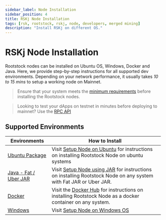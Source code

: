 ```yaml
---
sidebar_label: Node Installation
sidebar_position: 4
title: RSKj Node Installation
tags: [rsk, rootstock, rskj, node, developers, merged mining]
description: "Install RSKj on different OS."
---
```


# RSKj Node Installation

Rootstock nodes can be installed on Ubuntu OS, Windows, Docker and Java. Here, we provide step-by-step instructions for all supported dev environments. Depending on your network performance, it usually takes *10 to 15 mins* to setup a working node on Mainnet.

> Ensure that your system meets the [minimum requirements](/node-operators/setup/requirements/) before installing the Rootstock nodes.

> Looking to test your dApps on testnet in minutes before deploying to mainnet? Use the [RPC API](/developers/rpc-api/)

## Supported Environments
| Environments | How to Install |
| --- | --- |
| [Ubuntu Package](/node-operators/setup/installation/ubuntu/) | Visit [Setup Node on Ubuntu](/node-operators/setup/installation/ubuntu/) for instructions on installing Rootstock Node on ubuntu systems |
| [Java - Fat / Uber JAR](/node-operators/setup/installation/java/) | Visit [Setup Node using JAR](/node-operators/setup/installation/java/) for instructions on installing Rootstock Node on any system with Fat JAR or Uber JAR. |
| [Docker](https://hub.docker.com/r/rsksmart/rskj) |  Visit the [Docker Hub](https://hub.docker.com/r/rsksmart/rskj) for instructions on installing Rootstock Node as a docker container on any system. |
| [Windows](/node-operators/setup/node-runner/windows/) | Visit [Setup Node on Windows OS](/node-operators/setup/node-runner/windows/) |